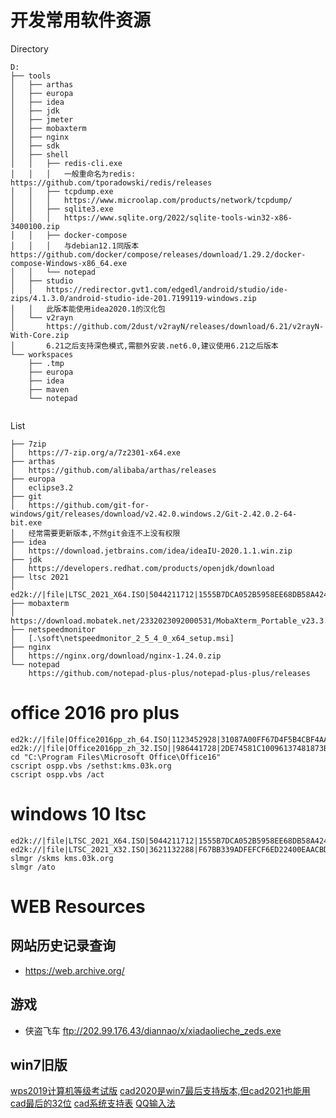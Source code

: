 # 开发常用软件资源

Directory
```
D:
├── tools
│   ├── arthas
│   ├── europa
│   ├── idea
│   ├── jdk
│   ├── jmeter
│   ├── mobaxterm
│   ├── nginx
│   ├── sdk
│   ├── shell
│   │   ├── redis-cli.exe
│   │   │   一般重命名为redis: https://github.com/tporadowski/redis/releases
│   │   ├── tcpdump.exe
│   │   │   https://www.microolap.com/products/network/tcpdump/
│   │   ├── sqlite3.exe
│   │   │   https://www.sqlite.org/2022/sqlite-tools-win32-x86-3400100.zip
│   │   ├── docker-compose
│   │   │   与debian12.1同版本https://github.com/docker/compose/releases/download/1.29.2/docker-compose-Windows-x86_64.exe
│   │   └── notepad
│   ├── studio
│   │   https://redirector.gvt1.com/edgedl/android/studio/ide-zips/4.1.3.0/android-studio-ide-201.7199119-windows.zip
│   │   此版本能使用idea2020.1的汉化包
│   └── v2rayn
│       https://github.com/2dust/v2rayN/releases/download/6.21/v2rayN-With-Core.zip
│       6.21之后支持深色模式,需额外安装.net6.0,建议使用6.21之后版本
└── workspaces
    ├── .tmp
    ├── europa
    ├── idea
    ├── maven
    └── notepad
	
```



List
```
├── 7zip
│   https://7-zip.org/a/7z2301-x64.exe
├── arthas
│   https://github.com/alibaba/arthas/releases
├── europa
│   eclipse3.2
├── git
│   https://github.com/git-for-windows/git/releases/download/v2.42.0.windows.2/Git-2.42.0.2-64-bit.exe
│	经常需要更新版本,不然git会连不上没有权限
├── idea
│   https://download.jetbrains.com/idea/ideaIU-2020.1.1.win.zip
├── jdk
│   https://developers.redhat.com/products/openjdk/download
├── ltsc 2021
│   ed2k://|file|LTSC_2021_X64.ISO|5044211712|1555B7DCA052B5958EE68DB58A42408D|/
├── mobaxterm
│   https://download.mobatek.net/2332023092000531/MobaXterm_Portable_v23.3.zip
├── netspeedmonitor
│   [.\soft\netspeedmonitor_2_5_4_0_x64_setup.msi]
├── nginx
│   https://nginx.org/download/nginx-1.24.0.zip
└── notepad
    https://github.com/notepad-plus-plus/notepad-plus-plus/releases
```

# office 2016 pro plus
```
ed2k://|file|Office2016pp_zh_64.ISO|1123452928|31087A00FF67D4F5B4CBF4AA07C3433B|/
ed2k://|file|Office2016pp_zh_32.ISO||986441728|2DE74581C10096137481873B3AD57D43|/
cd "C:\Program Files\Microsoft Office\Office16"
cscript ospp.vbs /sethst:kms.03k.org
cscript ospp.vbs /act
```

# windows 10 ltsc
```
ed2k://|file|LTSC_2021_X64.ISO|5044211712|1555B7DCA052B5958EE68DB58A42408D|/
ed2k://|file|LTSC_2021_X32.ISO|3621132288|F67BB339ADFEFCF6ED22400EAACBD068|/
slmgr /skms kms.03k.org
slmgr /ato
```
 
# WEB Resources

## 网站历史记录查询
* https://web.archive.org/

## 游戏
* 侠盗飞车 ftp://202.99.176.43/diannao/x/xiadaolieche_zeds.exe

## win7旧版
[wps2019计算机等级考试版](https://ncre.neea.edu.cn/html1/report/1507/861-1.htm)
[cad2020是win7最后支持版本,但cad2021也能用](https://trial2.autodesk.com/NetSWDLD/2021/ACD/9046B381-E756-4D38-A7EF-FAD07F4456E6/SFX/AutoCAD_2021_Simplified_Chinese_Win_64bit_dlm.sfx.exe)
[cad最后的32位](http://trial2.autodesk.com/NetSWDLD/2019/ACD/281B1051-D3D3-4FCC-A52C-CF750093307C/SFX/AutoCAD_2019_Simplified_Chinese_Win_32bit_dlm.sfx.exe)
[cad系统支持表](https://www.autodesk.com.cn/support/technical/article/caas/sfdcarticles/sfdcarticles/CHS/System-requirements-for-AutoCAD.html)
[QQ输入法](https://cdn.qq.ime.sogou.com/QQPinyin_Setup_6.6.6304.400.exe)